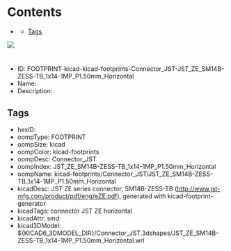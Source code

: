 



Contents
========

* [](#)
	* [Tags](#tags)
  
![][im]
# 

- ID: FOOTPRINT-kicad-kicad-footprints-Connector_JST-JST_ZE_SM14B-ZESS-TB_1x14-1MP_P1.50mm_Horizontal
- Name: 
- Description: 

## Tags

- hexID: 
- oompType: FOOTPRINT
- oompSize: kicad
- oompColor: kicad-footprints
- oompDesc: Connector_JST
- oompIndex: JST_ZE_SM14B-ZESS-TB_1x14-1MP_P1.50mm_Horizontal
- oompName: kicad-footprints/Connector_JST/JST_ZE_SM14B-ZESS-TB_1x14-1MP_P1.50mm_Horizontal
- kicadDesc: JST ZE series connector, SM14B-ZESS-TB (http://www.jst-mfg.com/product/pdf/eng/eZE.pdf), generated with kicad-footprint-generator
- kicadTags: connector JST ZE horizontal
- kicadAttr: smd
- kicad3DModel: ${KICAD6_3DMODEL_DIR}/Connector_JST.3dshapes/JST_ZE_SM14B-ZESS-TB_1x14-1MP_P1.50mm_Horizontal.wrl



[im]: image.png
